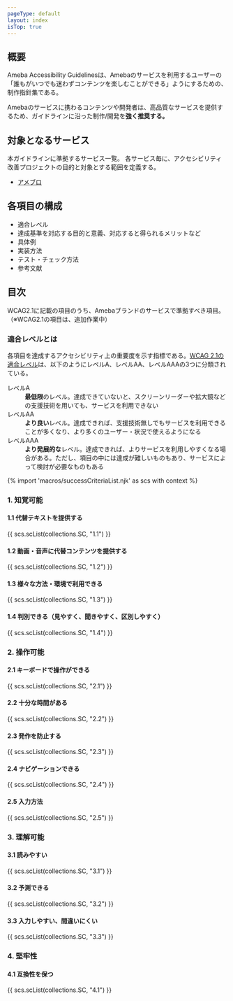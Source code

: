 ```yaml
---
pageType: default
layout: index
isTop: true
---
```


## 概要

Ameba Accessibility Guidelinesは、Amebaのサービスを利用するユーザーの「誰もがいつでも迷わずコンテンツを楽しむことができる」ようにするための、制作指針集である。

Amebaのサービスに携わるコンテンツや開発者は、高品質なサービスを提供するため、ガイドラインに沿った制作/開発を**強く推奨する。**

## 対象となるサービス

本ガイドラインに準拠するサービス一覧。
各サービス毎に、アクセシビリティ改善プロジェクトの目的と対象とする範囲を定義する。

- [アメブロ](/services#アメブロ)

## 各項目の構成

- 適合レベル
- 達成基準を対応する目的と意義、対応すると得られるメリットなど
- 具体例
- 実装方法
- テスト・チェック方法
- 参考文献

## 目次

WCAG2.1に記載の項目のうち、Amebaブランドのサービスで準拠すべき項目。（※WCAG2.1の項目は、追加作業中）

### 適合レベルとは
各項目を達成するアクセシビリティ上の重要度を示す指標である。[WCAG 2.1の適合レベル](https://waic.jp/docs/WCAG21/#cc1)は、以下のようにレベルA、レベルAA、レベルAAAの3つに分類されている。
<dl>
  <dt>レベルA</dt>
  <dd><strong>最低限</strong>のレベル。達成できていないと、スクリーンリーダーや拡大鏡などの支援技術を用いても、サービスを利用できない</dd>
  <dt>レベルAA</dt>
  <dd><strong>より良い</strong>レベル。達成できれば、支援技術無しでもサービスを利用できることが多くなり、より多くのユーザー・状況で使えるようになる</dd>
  <dt>レベルAAA</dt>
  <dd><strong>より発展的な</strong>レベル。達成できれば、よりサービスを利用しやすくなる場合がある。ただし、項目の中には達成が難しいものもあり、サービスによって検討が必要なものもある</dd>
</dl>

{% import 'macros/successCriteriaList.njk' as scs with context %}

### 1. 知覚可能

#### 1.1 代替テキストを提供する

{{ scs.scList(collections.SC, "1.1") }}

#### 1.2 動画・音声に代替コンテンツを提供する

{{ scs.scList(collections.SC, "1.2") }}

#### 1.3 様々な方法・環境で利用できる

{{ scs.scList(collections.SC, "1.3") }}

#### 1.4 判別できる（見やすく、聞きやすく、区別しやすく）

{{ scs.scList(collections.SC, "1.4") }}

### 2. 操作可能

#### 2.1 キーボードで操作ができる

{{ scs.scList(collections.SC, "2.1") }}

#### 2.2 十分な時間がある

{{ scs.scList(collections.SC, "2.2") }}

#### 2.3 発作を防止する

{{ scs.scList(collections.SC, "2.3") }}

#### 2.4 ナビゲーションできる

{{ scs.scList(collections.SC, "2.4") }}

#### 2.5 入力方法

{{ scs.scList(collections.SC, "2.5") }}

### 3. 理解可能

#### 3.1 読みやすい

{{ scs.scList(collections.SC, "3.1") }}

#### 3.2 予測できる

{{ scs.scList(collections.SC, "3.2") }}

#### 3.3 入力しやすい、間違いにくい

{{ scs.scList(collections.SC, "3.3") }}

### 4. 堅牢性

#### 4.1 互換性を保つ

{{ scs.scList(collections.SC, "4.1") }}
